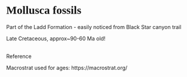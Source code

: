 
<h1 style="font-size:30px;font-family:Fantasy"> Mollusca fossils </h1>
<p> Part of the Ladd Formation - easily noticed from Black Star canyon trail</p>
<p> Late Cretaceous, approx~90-60 Ma old! </p>
<br>
<h>Reference</h>
<p> Macrostrat used for ages: https://macrostrat.org/ </p>
